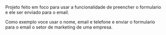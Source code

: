 Projeto feito em foco para usar a funcionalidade de preencher o formulario e ele ser enviado para o email.

Como exemplo voce usar o nome, email e telefone e enviar o formulario para o email o setor de marketing de uma empresa.